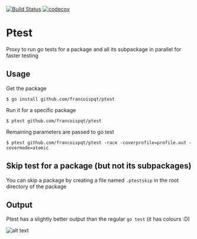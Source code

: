 
[![Build Status](https://travis-ci.org/francoispqt/ptest.svg?branch=master)](https://travis-ci.org/francoispqt/ptest)
[![codecov](https://codecov.io/gh/francoispqt/ptest/branch/master/graph/badge.svg)](https://codecov.io/gh/francoispqt/ptest)
# Ptest
Proxy to run go tests for a package and all its subpackage in parallel for faster testing

## Usage
Get the package
```shell
$ go install github.com/francoispqt/ptest
```
Run it for a specific package
```shell
$ ptest github.com/francoispqt/ptest
```
Remaining parameters are passed to go test
```shell
$ ptest github.com/francoispqt/ptest -race -coverprofile=profile.out -covermode=atomic
```

## Skip test for a package (but not its subpackages)
You can skip a package by creating a file named `.ptestskip` in the root directory of the package

## Output
Ptest has a slightly better output than the regular `go test` (it has colours :D)

![alt text][screenshot]

[screenshot]: https://preview.ibb.co/iefuHw/Screen_Shot_2017_12_12_at_9_29_39_am.png "Screenshot ptest"